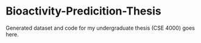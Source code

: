 # Bioactivity-Predicition-Thesis
Generated dataset and code for my undergraduate thesis (CSE 4000) goes here.
